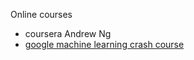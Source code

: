 Online courses

- coursera Andrew Ng
- [google machine learning crash course](https://developers.google.com/machine-learning/crash-course/ml-intro)
